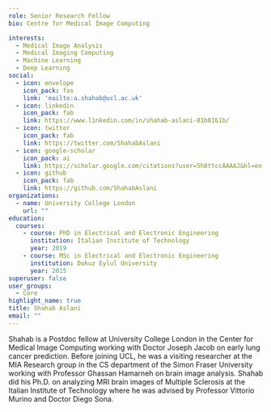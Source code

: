 ```yaml
---
role: Senior Research Fellow
bio: Centre for Medical Image Computing

interests:
  - Medical Image Analysis
  - Medical Imaging Computing
  - Machine Learning
  - Deep Learning
social:
  - icon: envelope
    icon_pack: fas
    link: 'mailto:a.shahab@ucl.ac.uk'
  - icon: linkedin
    icon_pack: fab
    link: https://www.linkedin.com/in/shahab-aslani-81b8161b/
  - icon: twitter
    icon_pack: fab
    link: https://twitter.com/ShahabAslani
  - icon: google-scholar
    icon_pack: ai
    link: https://scholar.google.com/citations?user=5h8ttccAAAAJ&hl=en
  - icon: github
    icon_pack: fab
    link: https://github.com/ShahabAslani
organizations:
  - name: University College London
    url: ""
education:
  courses:
    - course: PhD in Electrical and Electronic Engineering
      institution: Italian Institute of Technology
      year: 2019
    - course: MSc in Electrical and Electronic Engineering
      institution: Dokuz Eylul University
      year: 2015
superuser: false
user_groups:
  - Core
highlight_name: true
title: Shahab Aslani
email: ""
---
```


Shahab is a Postdoc fellow at University College London in the Center for Medical Image Computing working with Doctor Joseph Jacob on early lung cancer prediction.
Before joining UCL, he was a visiting researcher at the MIA Research group in the CS department of the Simon Fraser University working with Professor Ghassan Hamarneh on brain image analysis.
Shahab did his Ph.D. on analyzing MRI brain images of Multiple Sclerosis at the Italian Institute of Technology where he was advised by Professor Vittorio Murino and Doctor Diego Sona.
